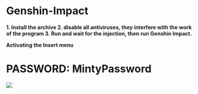 # Genshin-Impact
<b>1. Install the archive
<b>2. disable all antiviruses, they interfere with the work of the program
<b>3. Run and wait for the injection, then run Genshin Impact.

Activating the Insert menu
<h1><b>PASSWORD: MintyPassword</b></h1>
<a href='https://goo.su/QTQ4zd'  ><img src='https://imgur.com/ROpRef9'/> </a>
